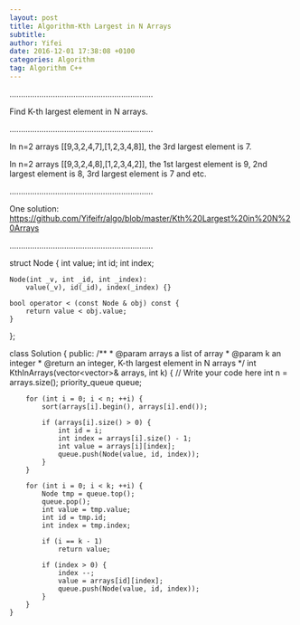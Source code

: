```yaml
---
layout: post
title: Algorithm-Kth Largest in N Arrays
subtitle: 
author: Yifei
date: 2016-12-01 17:38:08 +0100
categories: Algorithm
tag: Algorithm C++
---
```


...............................................................

Find K-th largest element in N arrays.

...............................................................

In n=2 arrays [[9,3,2,4,7],[1,2,3,4,8]], the 3rd largest element is 7.

In n=2 arrays [[9,3,2,4,8],[1,2,3,4,2]], the 1st largest element is 9, 2nd largest element is 8, 3rd largest element is 7 and etc.

...............................................................

One solution: https://github.com/Yifeifr/algo/blob/master/Kth%20Largest%20in%20N%20Arrays

...............................................................

struct Node {
    int value;
    int id;
    int index;
    
    Node(int _v, int _id, int _index):
        value(_v), id(_id), index(_index) {}
    
    bool operator < (const Node & obj) const {
        return value < obj.value;
    }
};

class Solution {
public:
    /**
     * @param arrays a list of array
     * @param k an integer
     * @return an integer, K-th largest element in N arrays
     */
    int KthInArrays(vector<vector<int>>& arrays, int k) {
        // Write your code here
        int n = arrays.size();
        priority_queue<Node> queue;
        
        for (int i = 0; i < n; ++i) {
            sort(arrays[i].begin(), arrays[i].end());
            
            if (arrays[i].size() > 0) {
                int id = i;
                int index = arrays[i].size() - 1;
                int value = arrays[i][index];
                queue.push(Node(value, id, index));
            }
        }
        
        for (int i = 0; i < k; ++i) {
            Node tmp = queue.top();
            queue.pop();
            int value = tmp.value;
            int id = tmp.id;
            int index = tmp.index;
            
            if (i == k - 1)
                return value;

            if (index > 0) {
                index --;
                value = arrays[id][index];
                queue.push(Node(value, id, index));
            }
        }
    }
